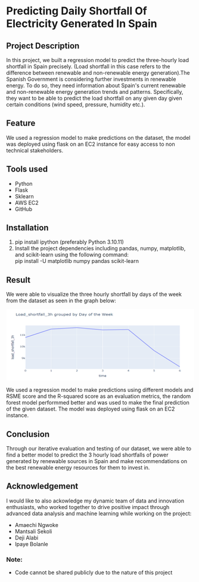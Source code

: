 # Predicting Daily Shortfall Of Electricity Generated In Spain 

## Project Description

In this project, we built a regression model to predict the three-hourly load shortfall in Spain precisely. (Load shortfall in this case refers to the difference between renewable and non-renewable energy generation).The Spanish Government is considering further investments in renewable energy. To do so, they need information about Spain's current renewable and non-renewable energy generation trends and patterns. Specifically, they want to be able to predict the load shortfall on any given day given certain conditions (wind speed, pressure, humidity etc.).

## Feature

We used a regression model to make predictions on the dataset, the model was deployed using flask on an EC2 instance for easy access to non technical stakeholders.

## Tools used

* Python
* Flask
* Sklearn
* AWS EC2
* GitHub


## Installation

1. pip install ipython (preferably Python 3.10.11)
2. Install the project dependencies including pandas, numpy, matplotlib, and scikit-learn using the following command: <br> 
pip install -U matplotlib numpy pandas scikit-learn <br> 

## Result 

We were able to visualize the three hourly shortfall by days of the week from the dataset as seen in the graph below: 

<p align = 'center'>
<img src = 'https://github.com/obinnameso/electricity-shortfall-prediction/blob/main/imgs/shortfall_by_day.png?raw=true'>
</p>

We used a regression model to make predictions using different models and RSME score and the R-squared score as an evaluation metrics, the random forest model performmed better and was used to make the final prediction of the given dataset. The model was deployed using flask on an EC2 instance. <br> 


## Conclusion

Through our iterative evaluation and testing of our dataset, we were able to find a better model to predict the 3 hourly load shortfalls of power generated by renewable sources in Spain and make recommendations on the best renewable energy resources for them to invest in. <br>

## Acknowledgement
I would like to also ackowledge my dynamic team of data and innovation enthusiasts, who worked together to drive positive impact through advanced data analysis and machine learning while working on the project:

* Amaechi Ngwoke
* Mantsali Sekoli
* Deji Alabi
* Ipaye Bolanle <br> 

### Note:
* Code cannot be shared publicly due to the nature of this project
